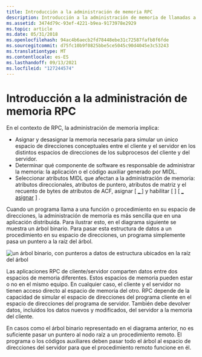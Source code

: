 ```yaml
---
title: Introducción a la administración de memoria RPC
description: Introducción a la administración de memoria de llamadas a procedimientos remotos (RPC).
ms.assetid: 3474d79c-93ef-4221-b9ea-9173978e2929
ms.topic: article
ms.date: 05/31/2018
ms.openlocfilehash: 94ac4b6aecb2fd78448ebe31c72587fafb8f6fde
ms.sourcegitcommit: d75fc10b9f0825bbe5ce5045c90d4045e3c53243
ms.translationtype: MT
ms.contentlocale: es-ES
ms.lasthandoff: 09/13/2021
ms.locfileid: "127244574"
---
```

# <a name="introduction-to-rpc-memory-management"></a>Introducción a la administración de memoria RPC

En el contexto de RPC, la administración de memoria implica:

-   Asignar y desasignar la memoria necesaria para simular un único espacio de direcciones conceptuales entre el cliente y el servidor en los distintos espacios de direcciones de los subprocesos del cliente y del servidor.
-   Determinar qué componente de software es responsable de administrar la memoria: la aplicación o el código auxiliar generado por MIDL.
-   Seleccionar atributos MIDL que afectan a la administración de memoria: atributos direccionales, atributos de puntero, atributos de matriz y el recuento de bytes de atributos de ACF, asignar \[ [ \_ ](/windows/desktop/Midl/byte-count) \] y habilitar \[ [](/windows/desktop/Midl/allocate) \] \[ [ \_ asignar](/windows/desktop/Midl/enable-allocate) \] .

Cuando un programa llama a una función o procedimiento en su espacio de direcciones, la administración de memoria es más sencilla que en una aplicación distribuida. Para ilustrar esto, en el diagrama siguiente se muestra un árbol binario. Para pasar esta estructura de datos a un procedimiento en su espacio de direcciones, un programa simplemente pasa un puntero a la raíz del árbol.

![un árbol binario, con punteros a datos de estructura ubicados en la raíz del árbol](images/bintree.png)

Las aplicaciones RPC de cliente/servidor comparten datos entre dos espacios de memoria diferentes. Estos espacios de memoria pueden estar o no en el mismo equipo. En cualquier caso, el cliente y el servidor no tienen acceso directo al espacio de memoria del otro. RPC depende de la capacidad de simular el espacio de direcciones del programa cliente en el espacio de direcciones del programa de servidor. También debe devolver datos, incluidos los datos nuevos y modificados, del servidor a la memoria del cliente.

En casos como el árbol binario representado en el diagrama anterior, no es suficiente pasar un puntero al nodo raíz a un procedimiento remoto. El programa o los códigos auxiliares deben pasar todo el árbol al espacio de direcciones del servidor para que el procedimiento remoto funcione en él.

 

 